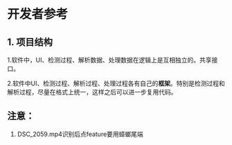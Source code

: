 # 开发者参考

## 1. 项目结构

1.软件中，UI、检测过程、解析数据、处理数据在逻辑上是互相独立的。共享接口。

2.软件中UI、检测过程、解析过程、处理过程各有自己的**框架**。特别是检测过程和解析过程，尽量在格式上统一，这样之后可以进一步复用代码。


## 注意：
1. DSC_2059.mp4识别后点feature要用蟑螂尾端
